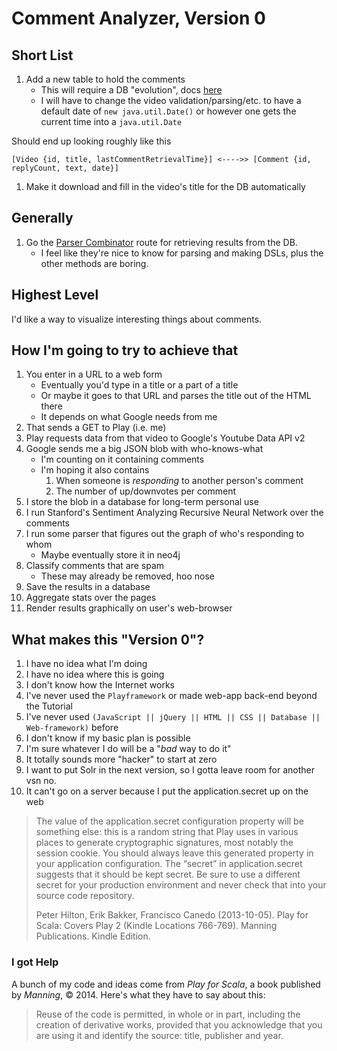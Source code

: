 Comment Analyzer, Version 0
==========================


Short List
----------
1. Add a new table to hold the comments
    * This will require a DB "evolution", docs [here](http://www.playframework.com/documentation/1.2.2/evolutions)
    * I will have to change the video validation/parsing/etc. to have a default date of `new java.util.Date()`
      or however one gets the current time into a `java.util.Date`

Should end up looking roughly like this

    [Video {id, title, lastCommentRetrievalTime}] <---->> [Comment {id, replyCount, text, date}]

1. Make it download and fill in the video's title for the DB automatically

Generally
---------

1. Go the [Parser Combinator](http://en.wikipedia.org/wiki/Parser_combinator)
   route for retrieving results from the DB.
    * I feel like they're nice to know for parsing and making DSLs,
      plus the other methods are boring.


Highest Level
-------------

I'd like a way to visualize interesting things about comments.

How I'm going to try to achieve that
------------------------------------

1. You enter in a URL to a web form
    * Eventually you'd type in a title or a part of a title
    * Or maybe it goes to that URL and parses the title out of the HTML there
    * It depends on what Google needs from me
1. That sends a GET to Play (i.e. me)
1. Play requests data from that video to Google's Youtube Data API v2
1. Google sends me a big JSON blob with who-knows-what
    * I'm counting on it containing comments
    * I'm hoping it also contains
        1. When someone is *responding* to another person's comment
        1. The number of up/downvotes per comment
1. I store the blob in a database for long-term personal use
1. I run Stanford's Sentiment Analyzing Recursive Neural Network over the comments
1. I run some parser that figures out the graph of who's responding to whom
    * Maybe eventually store it in neo4j
1. Classify comments that are spam
    * These may already be removed, hoo nose
1. Save the results in a database
1. Aggregate stats over the pages
1. Render results graphically on user's web-browser

What makes this "Version 0"?
----------------------------

1. I have no idea what I'm doing
1. I have no idea where this is going
1. I don't know how the Internet works
1. I've never used the `Playframework` or made web-app back-end beyond the Tutorial
1. I've never used `(JavaScript || jQuery || HTML || CSS || Database || Web-framework)` before
1. I don't know if my basic plan is possible
1. I'm sure whatever I do will be a "*bad* way to do it"
1. It totally sounds more "hacker" to start at zero
1. I want to put Solr in the next version, so I gotta leave room for another vsn no.
1. It can't go on a server because I put the application.secret up on the web

> The value of the application.secret configuration property will be something
> else: this is a random string that Play uses in various places to generate
> cryptographic signatures, most notably the session cookie. You should
> always leave this generated property in your application configuration. The
> “secret” in application.secret suggests that it should be kept secret. Be
> sure to use a different secret for your production environment and never
> check that into your source code repository.
>
> Peter Hilton, Erik Bakker, Francisco Canedo (2013-10-05).
> Play for Scala: Covers Play 2 (Kindle Locations 766-769). Manning Publications.
> Kindle Edition.

### I got Help

A bunch of my code and ideas come from *Play for Scala*, a book published by *Manning*, © 2014.
Here's what they have to say about this:

> Reuse of the code is permitted,
> in whole or in part, including the creation of derivative works, provided
> that you acknowledge that you are using it and identify the source:
> title, publisher and year.


